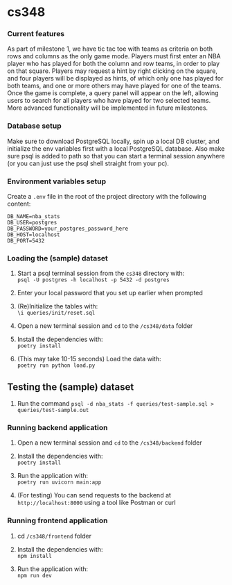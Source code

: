 # cs348

### Current features
As part of milestone 1, we have tic tac toe with teams as criteria on both rows and columns as the only game mode. Players must first enter an NBA player who has played for both the column and row teams, in order to play on that square. Players may request a hint by right clicking on the square, and four players will be displayed as hints, of which only one has played for both teams, and one or more others may have played for one of the teams. Once the game is complete, a query panel will appear on the left, allowing users to search for all players who have played for two selected teams. More advanced functionality will be implemented in future milestones. 

### Database setup

Make sure to download PostgreSQL locally, spin up a local DB cluster, and initialize the env variables first with a local PostgreSQL database. Also make sure psql is added to path so that you can start a terminal session anywhere (or you can just use the psql shell straight from your pc).

### Environment variables setup

Create a `.env` file in the root of the project directory with the following content:
```env
DB_NAME=nba_stats
DB_USER=postgres
DB_PASSWORD=your_postgres_password_here
DB_HOST=localhost
DB_PORT=5432
```

### Loading the (sample) dataset

1. Start a psql terminal session from the `cs348` directory with:  
   `psql -U postgres -h localhost -p 5432 -d postgres`

2. Enter your local password that you set up earlier when prompted  
3. (Re)Initialize the tables with:  
   `\i queries/init/reset.sql`

4. Open a new terminal session and `cd` to the `/cs348/data` folder

5. Install the dependencies with:  
   `poetry install`

6. (This may take 10-15 seconds) Load the data with:  
   `poetry run python load.py`

## Testing the (sample) dataset

1. Run the command `psql -d nba_stats -f queries/test-sample.sql > queries/test-sample.out`

### Running backend application

1. Open a new terminal session and `cd` to the `/cs348/backend` folder

2. Install the dependencies with:  
   `poetry install`

3. Run the application with:  
   `poetry run uvicorn main:app`

4. (For testing) You can send requests to the backend at `http://localhost:8000` using a tool like Postman or curl

### Running frontend application

1. cd `/cs348/frontend` folder

2. Install the dependencies with:  
   `npm install`

3. Run the application with:  
   `npm run dev`
